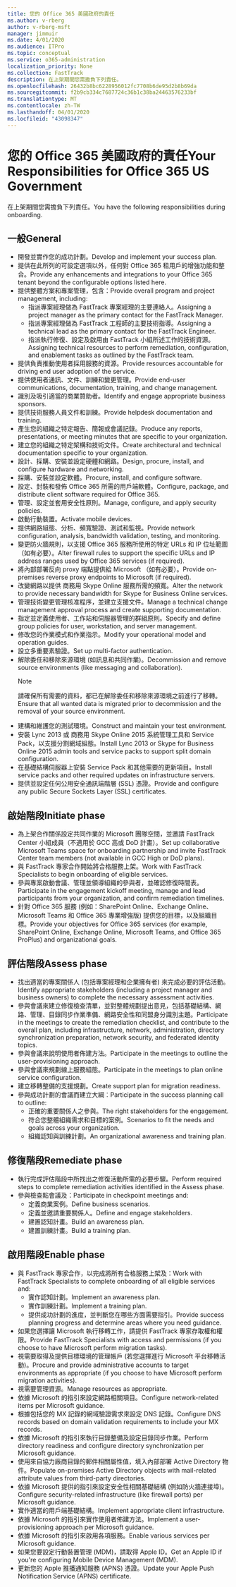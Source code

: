 ```yaml
---
title: 您的 Office 365 美國政府的責任
ms.author: v-rberg
author: v-rberg-msft
manager: jimmuir
ms.date: 4/01/2020
ms.audience: ITPro
ms.topic: conceptual
ms.service: o365-administration
localization_priority: None
ms.collection: FastTrack
description: 在上架期間您需擔負下列責任。
ms.openlocfilehash: 26432b8bc6228956012fc7708b6de95d2b8b69da
ms.sourcegitcommit: f2b9cb334c7687724c36b1c38ba24463576233bf
ms.translationtype: MT
ms.contentlocale: zh-TW
ms.lasthandoff: 04/01/2020
ms.locfileid: "43098347"
---
```

# <a name="your-responsibilities-for-office-365-us-government"></a><span data-ttu-id="b4d83-103">您的 Office 365 美國政府的責任</span><span class="sxs-lookup"><span data-stu-id="b4d83-103">Your Responsibilities for Office 365 US Government</span></span>

<span data-ttu-id="b4d83-104">在上架期間您需擔負下列責任。</span><span class="sxs-lookup"><span data-stu-id="b4d83-104">You have the following responsibilities during onboarding.</span></span>
  
## <a name="general"></a><span data-ttu-id="b4d83-105">一般</span><span class="sxs-lookup"><span data-stu-id="b4d83-105">General</span></span>

- <span data-ttu-id="b4d83-106">開發並實作您的成功計劃。</span><span class="sxs-lookup"><span data-stu-id="b4d83-106">Develop and implement your success plan.</span></span>   
- <span data-ttu-id="b4d83-107">提供在此所列的可設定選項以外，任何對 Office 365 租用戶的增強功能和整合。</span><span class="sxs-lookup"><span data-stu-id="b4d83-107">Provide any enhancements and integrations to your Office 365 tenant beyond the configurable options listed here.</span></span>    
- <span data-ttu-id="b4d83-108">提供整體方案和專案管理，包含：</span><span class="sxs-lookup"><span data-stu-id="b4d83-108">Provide overall program and project management, including:</span></span>     
  - <span data-ttu-id="b4d83-109">指派專案經理做為 FastTrack 專案經理的主要連絡人。</span><span class="sxs-lookup"><span data-stu-id="b4d83-109">Assigning a project manager as the primary contact for the FastTrack Manager.</span></span>   
  - <span data-ttu-id="b4d83-110">指派專案經理做為 FastTrack 工程師的主要技術指導。</span><span class="sxs-lookup"><span data-stu-id="b4d83-110">Assigning a technical lead as the primary contact for the FastTrack Engineer.</span></span>  
  - <span data-ttu-id="b4d83-111">指派執行修復、設定及啟用由 FastTrack 小組所述工作的技術資源。</span><span class="sxs-lookup"><span data-stu-id="b4d83-111">Assigning technical resources to perform remediation, configuration, and enablement tasks as outlined by the FastTrack team.</span></span>   
- <span data-ttu-id="b4d83-112">提供負責推動使用者採用服務的資源。</span><span class="sxs-lookup"><span data-stu-id="b4d83-112">Provide resources accountable for driving end user adoption of the service.</span></span>    
- <span data-ttu-id="b4d83-113">提供使用者通訊、文件、訓練和變更管理。</span><span class="sxs-lookup"><span data-stu-id="b4d83-113">Provide end-user communications, documentation, training, and change management.</span></span>    
- <span data-ttu-id="b4d83-114">識別及吸引適當的商業贊助者。</span><span class="sxs-lookup"><span data-stu-id="b4d83-114">Identify and engage appropriate business sponsors.</span></span>     
- <span data-ttu-id="b4d83-115">提供技術服務人員文件和訓練。</span><span class="sxs-lookup"><span data-stu-id="b4d83-115">Provide helpdesk documentation and training.</span></span>     
- <span data-ttu-id="b4d83-116">產生您的組織之特定報告、簡報或會議記錄。</span><span class="sxs-lookup"><span data-stu-id="b4d83-116">Produce any reports, presentations, or meeting minutes that are specific to your organization.</span></span>     
- <span data-ttu-id="b4d83-117">建立您的組織之特定架構和技術文件。</span><span class="sxs-lookup"><span data-stu-id="b4d83-117">Create architectural and technical documentation specific to your organization.</span></span>     
- <span data-ttu-id="b4d83-118">設計、採購、安裝並設定硬體和網路。</span><span class="sxs-lookup"><span data-stu-id="b4d83-118">Design, procure, install, and configure hardware and networking.</span></span>    
- <span data-ttu-id="b4d83-119">採購、安裝並設定軟體。</span><span class="sxs-lookup"><span data-stu-id="b4d83-119">Procure, install, and configure software.</span></span>     
- <span data-ttu-id="b4d83-120">設定、封裝和發佈 Office 365 所需的用戶端軟體。</span><span class="sxs-lookup"><span data-stu-id="b4d83-120">Configure, package, and distribute client software required for Office 365.</span></span>    
- <span data-ttu-id="b4d83-121">管理、設定並套用安全性原則。</span><span class="sxs-lookup"><span data-stu-id="b4d83-121">Manage, configure, and apply security policies.</span></span>    
- <span data-ttu-id="b4d83-122">啟動行動裝置。</span><span class="sxs-lookup"><span data-stu-id="b4d83-122">Activate mobile devices.</span></span>    
- <span data-ttu-id="b4d83-123">提供網路組態、分析、頻寬驗證、測試和監視。</span><span class="sxs-lookup"><span data-stu-id="b4d83-123">Provide network configuration, analysis, bandwidth validation, testing, and monitoring.</span></span> 
- <span data-ttu-id="b4d83-124">變更防火牆規則，以支援 Office 365 服務所使用的特定 URLs 和 IP 位址範圍（如有必要）。</span><span class="sxs-lookup"><span data-stu-id="b4d83-124">Alter firewall rules to support the specific URLs and IP address ranges used by Office 365 services (if required).</span></span>
- <span data-ttu-id="b4d83-125">將內部部署反向 proxy 端點提供給 Microsoft （如有必要）。</span><span class="sxs-lookup"><span data-stu-id="b4d83-125">Provide on-premises reverse proxy endpoints to Microsoft (if required).</span></span>     
- <span data-ttu-id="b4d83-126">改變網路以提供 商務用 Skype Online 服務所需的頻寬。</span><span class="sxs-lookup"><span data-stu-id="b4d83-126">Alter the network to provide necessary bandwidth for Skype for Business Online services.</span></span>   
- <span data-ttu-id="b4d83-127">管理技術變更管理核准程序，並建立支援文件。</span><span class="sxs-lookup"><span data-stu-id="b4d83-127">Manage a technical change management approval process and create supporting documentation.</span></span>    
- <span data-ttu-id="b4d83-128">指定並定義使用者、工作站和伺服器管理的群組原則。</span><span class="sxs-lookup"><span data-stu-id="b4d83-128">Specify and define group policies for user, workstation, and server management.</span></span>    
- <span data-ttu-id="b4d83-129">修改您的作業模式和作業指示。</span><span class="sxs-lookup"><span data-stu-id="b4d83-129">Modify your operational model and operation guides.</span></span>   
- <span data-ttu-id="b4d83-130">設立多重要素驗證。</span><span class="sxs-lookup"><span data-stu-id="b4d83-130">Set up multi-factor authentication.</span></span>   
- <span data-ttu-id="b4d83-131">解除委任和移除來源環境 (如訊息和共同作業)。</span><span class="sxs-lookup"><span data-stu-id="b4d83-131">Decommission and remove source environments (like messaging and collaboration).</span></span> 
    > [!NOTE]
    > <span data-ttu-id="b4d83-132">請確保所有需要的資料，都已在解除委任和移除來源環境之前進行了移轉。</span><span class="sxs-lookup"><span data-stu-id="b4d83-132">Ensure that all wanted data is migrated prior to decommission and the removal of your source environment.</span></span>   
- <span data-ttu-id="b4d83-133">建構和維護您的測試環境。</span><span class="sxs-lookup"><span data-stu-id="b4d83-133">Construct and maintain your test environment.</span></span>  
- <span data-ttu-id="b4d83-134">安裝 Lync 2013 或 商務用 Skype Online 2015 系統管理工具和 Service Pack，以支援分割網域組態。</span><span class="sxs-lookup"><span data-stu-id="b4d83-134">Install Lync 2013 or Skype for Business Online 2015 admin tools and service packs to support split domain configuration.</span></span>    
- <span data-ttu-id="b4d83-135">在基礎結構伺服器上安裝 Service Pack 和其他需要的更新項目。</span><span class="sxs-lookup"><span data-stu-id="b4d83-135">Install service packs and other required updates on infrastructure servers.</span></span>     
- <span data-ttu-id="b4d83-136">提供並設定任何公用安全通訊端階層 (SSL) 憑證。</span><span class="sxs-lookup"><span data-stu-id="b4d83-136">Provide and configure any public Secure Sockets Layer (SSL) certificates.</span></span> 
    
## <a name="initiate-phase"></a><span data-ttu-id="b4d83-137">啟始階段</span><span class="sxs-lookup"><span data-stu-id="b4d83-137">Initiate phase</span></span>

- <span data-ttu-id="b4d83-138">為上架合作關係設定共同作業的 Microsoft 團隊空間，並邀請 FastTrack Center 小組成員（不適用於 GCC 高或 DoD 計畫）。</span><span class="sxs-lookup"><span data-stu-id="b4d83-138">Set up collaborative Microsoft Teams space for onboarding partnership and invite FastTrack Center team members (not available in GCC High or DoD plans).</span></span>   
- <span data-ttu-id="b4d83-139">與 FastTrack 專家合作開始將合格服務上架。</span><span class="sxs-lookup"><span data-stu-id="b4d83-139">Work with FastTrack Specialists to begin onboarding of eligible services.</span></span>    
- <span data-ttu-id="b4d83-140">參與專案啟動會議、管理並領導組織的參與者，並確認修復時間表。</span><span class="sxs-lookup"><span data-stu-id="b4d83-140">Participate in the engagement kickoff meeting, manage and lead participants from your organization, and confirm remediation timelines.</span></span>    
- <span data-ttu-id="b4d83-141">針對 Office 365 服務 (例如：SharePoint Online、Exchange Online、Microsoft Teams 和 Office 365 專業增強版) 提供您的目標，以及組織目標。</span><span class="sxs-lookup"><span data-stu-id="b4d83-141">Provide your objectives for Office 365 services (for example, SharePoint Online, Exchange Online, Microsoft Teams, and Office 365 ProPlus) and organizational goals.</span></span>
    
## <a name="assess-phase"></a><span data-ttu-id="b4d83-142">評估階段</span><span class="sxs-lookup"><span data-stu-id="b4d83-142">Assess phase</span></span>

- <span data-ttu-id="b4d83-143">找出適當的專案關係人 (包括專案經理和企業擁有者) 來完成必要的評估活動。</span><span class="sxs-lookup"><span data-stu-id="b4d83-143">Identify appropriate stakeholders (including a project manager and business owners) to complete the necessary assessment activities.</span></span>    
- <span data-ttu-id="b4d83-144">參與會議來建立修復檢查清單，並對整體規劃提出意見，包括基礎結構、網路、管理、目錄同步作業準備、網路安全性和同盟身分識別主題。</span><span class="sxs-lookup"><span data-stu-id="b4d83-144">Participate in the meetings to create the remediation checklist, and contribute to the overall plan, including infrastructure, network, administration, directory synchronization preparation, network security, and federated identity topics.</span></span> 
- <span data-ttu-id="b4d83-145">參與會議來說明使用者佈建方法。</span><span class="sxs-lookup"><span data-stu-id="b4d83-145">Participate in the meetings to outline the user-provisioning approach.</span></span>     
- <span data-ttu-id="b4d83-146">參與會議來規劃線上服務組態。</span><span class="sxs-lookup"><span data-stu-id="b4d83-146">Participate in the meetings to plan online service configuration.</span></span>    
- <span data-ttu-id="b4d83-147">建立移轉整備的支援規劃。</span><span class="sxs-lookup"><span data-stu-id="b4d83-147">Create support plan for migration readiness.</span></span>    
- <span data-ttu-id="b4d83-148">參與成功計劃的會議而建立大綱︰</span><span class="sxs-lookup"><span data-stu-id="b4d83-148">Participate in the success planning call to outline:</span></span>   
  - <span data-ttu-id="b4d83-149">正確的重要關係人之參與。</span><span class="sxs-lookup"><span data-stu-id="b4d83-149">The right stakeholders for the engagement.</span></span>   
  - <span data-ttu-id="b4d83-150">符合您整體組織需求和目標的案例。</span><span class="sxs-lookup"><span data-stu-id="b4d83-150">Scenarios to fit the needs and goals across your organization.</span></span>   
  - <span data-ttu-id="b4d83-151">組織認知與訓練計劃。</span><span class="sxs-lookup"><span data-stu-id="b4d83-151">An organizational awareness and training plan.</span></span>
    
## <a name="remediate-phase"></a><span data-ttu-id="b4d83-152">修復階段</span><span class="sxs-lookup"><span data-stu-id="b4d83-152">Remediate phase</span></span>

- <span data-ttu-id="b4d83-153">執行完成評估階段中所找出之修復活動所需的必要步驟。</span><span class="sxs-lookup"><span data-stu-id="b4d83-153">Perform required steps to complete remediation activities identified in the Assess phase.</span></span>  
- <span data-ttu-id="b4d83-154">參與檢查點會議及：</span><span class="sxs-lookup"><span data-stu-id="b4d83-154">Participate in checkpoint meetings and:</span></span>   
  - <span data-ttu-id="b4d83-155">定義商業案例。</span><span class="sxs-lookup"><span data-stu-id="b4d83-155">Define business scenarios.</span></span>  
  - <span data-ttu-id="b4d83-156">定義並邀請重要關係人。</span><span class="sxs-lookup"><span data-stu-id="b4d83-156">Define and engage stakeholders.</span></span>  
  - <span data-ttu-id="b4d83-157">建置認知計畫。</span><span class="sxs-lookup"><span data-stu-id="b4d83-157">Build an awareness plan.</span></span> 
  - <span data-ttu-id="b4d83-158">建置訓練計畫。</span><span class="sxs-lookup"><span data-stu-id="b4d83-158">Build a training plan.</span></span>
    
## <a name="enable-phase"></a><span data-ttu-id="b4d83-159">啟用階段</span><span class="sxs-lookup"><span data-stu-id="b4d83-159">Enable phase</span></span>

- <span data-ttu-id="b4d83-160">與 FastTrack 專家合作，以完成將所有合格服務上架及：</span><span class="sxs-lookup"><span data-stu-id="b4d83-160">Work with FastTrack Specialists to complete onboarding of all eligible services and:</span></span>  
  - <span data-ttu-id="b4d83-161">實作認知計劃。</span><span class="sxs-lookup"><span data-stu-id="b4d83-161">Implement an awareness plan.</span></span>   
  - <span data-ttu-id="b4d83-162">實作訓練計劃。</span><span class="sxs-lookup"><span data-stu-id="b4d83-162">Implement a training plan.</span></span>   
  - <span data-ttu-id="b4d83-163">提供成功計劃的進度，並判斷您在哪些方面需要指引。</span><span class="sxs-lookup"><span data-stu-id="b4d83-163">Provide success planning progress and determine areas where you need guidance.</span></span>  
- <span data-ttu-id="b4d83-164">如果您選擇讓 Microsoft 執行移轉工作，請提供 FastTrack 專家存取權和權限。</span><span class="sxs-lookup"><span data-stu-id="b4d83-164">Provide FastTrack Specialists with access and permissions (if you choose to have Microsoft perform migration tasks).</span></span>   
- <span data-ttu-id="b4d83-165">視需要取得及提供目標環境的管理帳戶 (若您選擇進行 Microsoft 平台移轉活動)。</span><span class="sxs-lookup"><span data-stu-id="b4d83-165">Procure and provide administrative accounts to target environments as appropriate (if you choose to have Microsoft perform migration activities).</span></span>    
- <span data-ttu-id="b4d83-166">視需要管理資源。</span><span class="sxs-lookup"><span data-stu-id="b4d83-166">Manage resources as appropriate.</span></span>     
- <span data-ttu-id="b4d83-167">依據 Microsoft 的指引來設定網路相關項目。</span><span class="sxs-lookup"><span data-stu-id="b4d83-167">Configure network-related items per Microsoft guidance.</span></span>    
- <span data-ttu-id="b4d83-168">根據包括您的 MX 記錄的網域驗證需求來設定 DNS 記錄。</span><span class="sxs-lookup"><span data-stu-id="b4d83-168">Configure DNS records based on domain validation requirements to include your MX records.</span></span>    
- <span data-ttu-id="b4d83-169">依據 Microsoft 的指引來執行目錄整備及設定目錄同步作業。</span><span class="sxs-lookup"><span data-stu-id="b4d83-169">Perform directory readiness and configure directory synchronization per Microsoft guidance.</span></span>   
- <span data-ttu-id="b4d83-170">使用來自協力廠商目錄的郵件相關屬性值，填入內部部署 Active Directory 物件。</span><span class="sxs-lookup"><span data-stu-id="b4d83-170">Populate on-premises Active Directory objects with mail-related attribute values from third-party directories.</span></span>    
- <span data-ttu-id="b4d83-171">依據 Microsoft 提供的指引來設定安全性相關基礎結構 (例如防火牆連接埠)。</span><span class="sxs-lookup"><span data-stu-id="b4d83-171">Configure security-related infrastructure (like firewall ports) per Microsoft guidance.</span></span>    
- <span data-ttu-id="b4d83-172">實作適當的用戶端基礎結構。</span><span class="sxs-lookup"><span data-stu-id="b4d83-172">Implement appropriate client infrastructure.</span></span>   
- <span data-ttu-id="b4d83-173">依據 Microsoft 的指引來實作使用者佈建方法。</span><span class="sxs-lookup"><span data-stu-id="b4d83-173">Implement a user-provisioning approach per Microsoft guidance.</span></span>    
- <span data-ttu-id="b4d83-174">依據 Microsoft 的指引來啟用各項服務。</span><span class="sxs-lookup"><span data-stu-id="b4d83-174">Enable various services per Microsoft guidance.</span></span>    
- <span data-ttu-id="b4d83-175">如果您要設定行動裝置管理 (MDM)，請取得 Apple ID。</span><span class="sxs-lookup"><span data-stu-id="b4d83-175">Get an Apple ID if you're configuring Mobile Device Management (MDM).</span></span>   
- <span data-ttu-id="b4d83-176">更新您的 Apple 推播通知服務 (APNS) 憑證。</span><span class="sxs-lookup"><span data-stu-id="b4d83-176">Update your Apple Push Notification Service (APNS) certificate.</span></span>
  